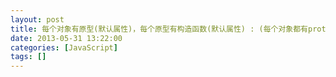 ```yaml
---
layout: post
title: 每个对象有原型(默认属性)，每个原型有构造函数(默认属性) : (每个对象都有prototype属性,每个prototype都有constructor属性)
date: 2013-05-31 13:22:00
categories: [JavaScript]
tags: []
---
```

          